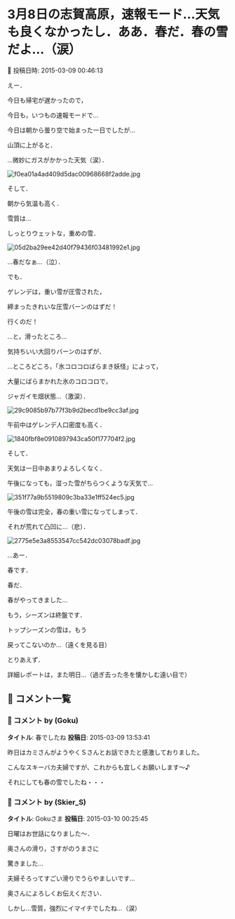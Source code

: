 # 3月8日の志賀高原，速報モード…天気も良くなかったし．ああ．春だ．春の雪だよ…（涙）

📅 投稿日時: 2015-03-09 00:46:13

えー．


今日も帰宅が遅かったので，


今日も，いつもの速報モードで…





今日は朝から曇り空で始まった一日でしたが…


山頂に上がると．


…微妙にガスがかかった天気（涙）．




![f0ea01a4ad409d5dac00968668f2adde.jpg](images/f0ea01a4ad409d5dac00968668f2adde.jpg)







そして．


朝から気温も高く．


雪質は…


しっとりウェットな，重めの雪．




![05d2ba29ee42d40f79436f03481992e1.jpg](images/05d2ba29ee42d40f79436f03481992e1.jpg)




…春だなぁ…（泣）．





でも．


ゲレンデは，重い雪が圧雪された，


締まったきれいな圧雪バーンのはずだ！


行くのだ！


…と，滑ったところ…


気持ちいい大回りバーンのはずが．


…ところどころ，「氷コロコロばらまき妖怪」によって，


大量にばらまかれた氷のコロコロで，


ジャガイモ畑状態…（激涙）．




![29c9085b97b77f3b9d2becd1be9cc3af.jpg](images/29c9085b97b77f3b9d2becd1be9cc3af.jpg)







午前中はゲレンデ人口密度も高く．




![1840fbf8e0910897943ca50f177704f2.jpg](images/1840fbf8e0910897943ca50f177704f2.jpg)







そして．


天気は一日中あまりよろしくなく．


午後になっても，湿った雪がちらつくような天気で…




![351f77a9b5519809c3ba33e1ff524ec5.jpg](images/351f77a9b5519809c3ba33e1ff524ec5.jpg)







午後の雪は完全，春の重い雪になってしまって．


それが荒れて凸凹に…（悲）．




![2775e5e3a8553547cc542dc03078badf.jpg](images/2775e5e3a8553547cc542dc03078badf.jpg)







…あー．


春です．


春だ．


春がやってきました…


もう，シーズンは終盤です．


トップシーズンの雪は，もう


戻ってこないのか…（遠くを見る目）





とりあえず．


詳細レポートは，また明日…（過ぎ去った冬を懐かしむ遠い目で）

## 💬 コメント一覧

### 💬 コメント by (Goku)
**タイトル**: 春でしたね
**投稿日**: 2015-03-09 13:53:41

昨日はカミさんがようやくＳさんとお話できたと感激しておりました。



こんなスキーバカ夫婦ですが、これからも宜しくお願いします～♪



それにしても春の雪でしたね・・・

### 💬 コメント by (Skier_S)
**タイトル**: Gokuさま
**投稿日**: 2015-03-10 00:25:45

日曜はお世話になりました～．

奥さんの滑り，さすがのうまさに

驚きました…

夫婦そろってすごい滑りでうらやましいです…

奥さんによろしくお伝えください．



しかし…雪質，強烈にイマイチでしたね…（涙）

